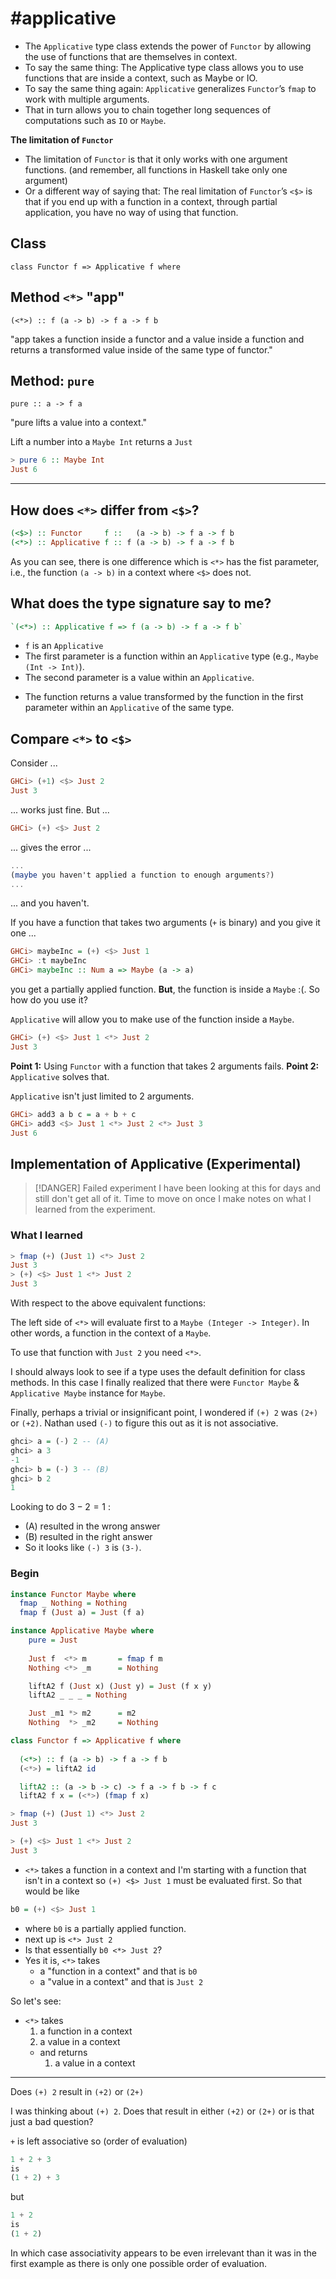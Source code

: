 # #applicative

- The `Applicative` type class extends the power of `Functor` by allowing the use of functions that are themselves in context.
- To say the same thing: The Applicative type class allows you to use functions that are inside a context, such as Maybe or IO. 
- To say the same thing again: `Applicative` generalizes `Functor`’s `fmap` to work with multiple arguments.
- That in turn allows you to chain together long sequences of computations such as `IO` or `Maybe`.

**The limitation of `Functor`**
- The limitation of `Functor` is that it only works with one argument functions. (and remember, all functions in Haskell take only one argument)
- Or a different way of saying that: The real limitation of `Functor`’s `<$>` is that if you end up with a function in a context, through partial application, you have no way of using that function.

## Class

`class Functor f => Applicative f where`

## Method `<*>` "app"

`(<*>) :: f (a -> b) -> f a -> f b`

"app takes a function inside a functor and a value inside a function and returns a transformed value inside of the same type of functor."

## Method: `pure`

`pure :: a -> f a`

"pure lifts a value into a context."

Lift a number into a `Maybe Int` returns a `Just`
```haskell
> pure 6 :: Maybe Int
Just 6


```

---

## How does `<*>` differ from `<$>`?

```haskell
(<$>) :: Functor     f ::   (a -> b) -> f a -> f b
(<*>) :: Applicative f :: f (a -> b) -> f a -> f b
```
As you can see, there is one difference which is `<*>` has the fist parameter, i.e., the function `(a -> b)` in a context where `<$>` does not.

## What does the type signature say to me?

```haskell
`(<*>) :: Applicative f => f (a -> b) -> f a -> f b`
```

- `f` is an `Applicative`
- The first parameter is a function within an `Applicative` type (e.g., `Maybe (Int -> Int)`).
- The second parameter is a value within an `Applicative`.
* The function returns a value transformed by the function in the first parameter within an `Applicative` of the same type.

## Compare `<*>` to `<$>`

Consider ...
```haskell
GHCi> (+1) <$> Just 2
Just 3
```
... works just fine. But ...
```haskell
GHCi> (+) <$> Just 2
```
... gives the error ...
```haskell
...
(maybe you haven't applied a function to enough arguments?)
...
```
... and you haven't.

If you have a function that takes two arguments (`+` is binary) and you give it one ...
```haskell
GHCi> maybeInc = (+) <$> Just 1
GHCi> :t maybeInc
GHCi> maybeInc :: Num a => Maybe (a -> a)
```
you get a partially applied function. **But**, the function is inside a `Maybe` :(. So how do you use it?

`Applicative` will allow you to make use of the function inside a `Maybe`.
```haskell
GHCi> (+) <$> Just 1 <*> Just 2
Just 3
```

**Point 1:** Using `Functor` with a function that takes 2 arguments fails.
**Point 2:** `Applicative` solves that.

`Applicative` isn't just limited to 2 arguments.

```haskell
GHCi> add3 a b c = a + b + c
GHCi> add3 <$> Just 1 <*> Just 2 <*> Just 3
Just 6
```

## Implementation of Applicative (Experimental)

>[!DANGER] Failed experiment
> I have been looking at this for days and still don't get all of it. Time to move on once I make notes on what I learned from the experiment.
> 

### What I learned
```haskell
> fmap (+) (Just 1) <*> Just 2
Just 3
> (+) <$> Just 1 <*> Just 2
Just 3
```

With respect to the above equivalent functions:

The left side of `<*>` will evaluate first to a `Maybe (Integer -> Integer)`. In other words, a function in the context of a `Maybe`.

To use that function with `Just 2` you need `<*>`.

I should always look to see if a type uses the default definition for class methods. In this case I finally realized that there were `Functor Maybe` & `Applicative Maybe` instance for `Maybe`.

Finally, perhaps a trivial or insignificant point, I wondered if `(+) 2` was `(2+)` or `(+2)`. Nathan used `(-)` to figure this out as it is not associative. 
```haskell
ghci> a = (-) 2 -- (A)
ghci> a 3
-1
ghci> b = (-) 3 -- (B)
ghci> b 2
1
```

Looking to do $3-2=1$ :
- (A) resulted in the wrong answer
- (B) resulted in the right answer
- So it looks like `(-) 3` is `(3-)`.


### Begin

```haskell
instance Functor Maybe where
  fmap _ Nothing = Nothing
  fmap f (Just a) = Just (f a)

instance Applicative Maybe where
    pure = Just
    
    Just f  <*> m       = fmap f m
    Nothing <*> _m      = Nothing

    liftA2 f (Just x) (Just y) = Just (f x y)
    liftA2 _ _ _ = Nothing

    Just _m1 *> m2      = m2
    Nothing  *> _m2     = Nothing

class Functor f => Applicative f where
  
  (<*>) :: f (a -> b) -> f a -> f b
  (<*>) = liftA2 id

  liftA2 :: (a -> b -> c) -> f a -> f b -> f c
  liftA2 f x = (<*>) (fmap f x)
```

```haskell
> fmap (+) (Just 1) <*> Just 2
Just 3
```


```haskell
> (+) <$> Just 1 <*> Just 2
Just 3
```


- `<*>` takes a function in a context and I'm starting with a function that isn't in a context so `(+) <$> Just 1` must be evaluated first. So that would be like
```haskell
b0 = (+) <$> Just 1
```
- where `b0` is a partially applied function.
- next up is `<*> Just 2`
- Is that essentially `b0 <*> Just 2`?
- Yes it is, `<*>` takes 
    - a "function in a context" and that is `b0`
    - a "value in a context" and that is `Just 2`


So let's see:
- `<*>` takes 
    1. a function in a context
    2. a value in a context
  - and returns
      1. a value in a context

---
Does `(+) 2` result in `(+2)` or `(2+)`

I was thinking about `(+) 2`. Does that result in either `(+2)` or `(2+)` or is that just a bad question?


`+` is left associative so (order of evaluation)
```haskell
1 + 2 + 3
is
(1 + 2) + 3
```
but
```haskell
1 + 2
is 
(1 + 2)
```
In which case associativity appears to be even irrelevant than it was in the first example as there is only one possible order of evaluation.



